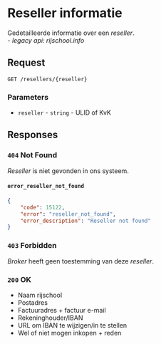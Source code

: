 # Reseller informatie
Gedetailleerde informatie over een <dfn>reseller</dfn>.<br>
_- legacy api: rijschool.info_

## Request
```http
GET /resellers/{reseller}
```

### Parameters
* `reseller` - `string` - ULID of KvK

## Responses
### `404` Not Found
<dfn>Reseller</dfn> is niet gevonden in ons systeem.

#### `error_reseller_not_found`
```json
{
    "code": 15122,
    "error": "reseller_not_found",
    "error_description": "Reseller not found"
}
```

### `403` Forbidden
<dfn>Broker</dfn> heeft geen toestemming van deze <dfn>reseller</dfn>.

### `200` OK
- Naam rijschool
- Postadres
- Factuuradres + factuur e-mail
- Rekeninghouder/IBAN
- URL om IBAN te wijzigen/in te stellen
- Wel of niet mogen inkopen + reden
